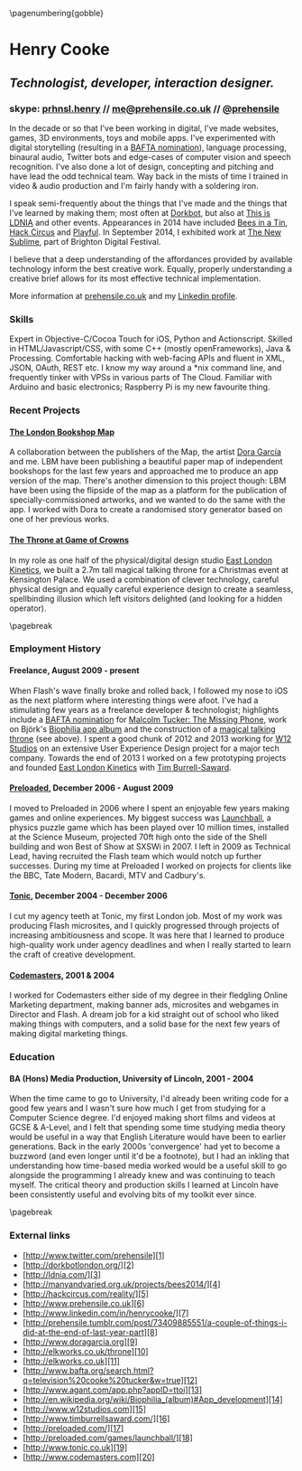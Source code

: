 \pagenumbering{gobble}

# Henry Cooke
## *Technologist, developer, interaction designer.*
### skype: [prhnsl.henry][21] // me@prehensile.co.uk // [\@prehensile][1]

In the decade or so that I've been working in digital, I've made websites, games, 3D environments, toys and mobile apps. I've experimented with digital storytelling (resulting in a [BAFTA nomination][12]), language processing, binaural audio, Twitter bots and edge-cases of computer vision and speech recognition. I've also done a lot of design, concepting and pitching and have lead the odd technical team. Way back in the mists of time I trained in video & audio production and I'm fairly handy with a soldering iron.

I speak semi-frequently about the things that I've made and the things that I've learned by making them; most often at [Dorkbot][2], but also at [This is LDNIA][3] and other events. Appearances in 2014 have included [Bees in a Tin][4], [Hack Circus][5] and [Playful][22]. In September 2014, I exhibited work at [The New Sublime][23], part of Brighton Digital Festival.

I believe that a deep understanding of the affordances provided by available technology inform the best creative work. Equally, properly understanding a creative brief allows for its most effective technical implementation. 

More information at [prehensile.co.uk][6] and my [Linkedin profile][7].

### Skills
Expert in Objective-C/Cocoa Touch for iOS, Python and Actionscript. Skilled in HTML/Javascript/CSS, with some C++ (mostly openFrameworks), Java & Processing. Comfortable hacking with web-facing APIs and fluent in XML, JSON, OAuth, REST etc. I know my way around a *nix command line, and frequently tinker with VPSs in various parts of The Cloud. Familiar with Arduino and basic electronics; Raspberry Pi is my new favourite thing.


### Recent Projects
#### [The London Bookshop Map][8]  
A collaboration between the publishers of the Map, the artist [Dora García][9] and me. LBM have been publishing a beautiful paper map of independent bookshops for the last few years and approached me to produce an app version of the map. There's another dimension to this project though: LBM have been using the flipside of the map as a platform for the publication of specially-commissioned artworks, and we wanted to do the same with the app. I worked with Dora to create a randomised story generator based on one of her previous works.

#### [The Throne at Game of Crowns][10]  
In my role as one half of the physical/digital design studio [East London Kinetics][11], we built a 2.7m tall magical talking throne for a Christmas event at Kensington Palace. We used a combination of clever technology, careful physical design and equally careful experience design to create a seamless, spellbinding illusion which left visitors delighted (and looking for a hidden operator).

\pagebreak

### Employment History

#### Freelance, August 2009 - present  

When Flash's wave finally broke and rolled back, I followed my nose to iOS as the next platform where interesting things were afoot. I've had a stimulating few years as a freelance developer & technologist; highlights include a [BAFTA nomination][12] for [Malcolm Tucker: The Missing Phone][13], work on Björk's [Biophilia app album][14] and the construction of a [magical talking throne][10] (see above).
I spent a good chunk of 2012 and 2013 working for [W12 Studios][15] on an extensive User Experience Design project for a major tech company. Towards the end of 2013 I worked on a few prototyping projects and founded [East London Kinetics][11] with [Tim Burrell-Saward][16].

#### [Preloaded][17], December 2006 - August 2009  

I moved to Preloaded in 2006 where I spent an enjoyable few years making games and online experiences. My biggest success was [Launchball][18], a physics puzzle game which has been played over 10 million times, installed at the Science Museum, projected 70ft high onto the side of the Shell building and won Best of Show at SXSWi in 2007. I left in 2009 as Technical Lead, having recruited the Flash team which would notch up further successes. During my time at Preloaded I worked on projects for clients like the BBC, Tate Modern, Bacardi, MTV and Cadbury's.

#### [Tonic][19], December 2004 - December 2006  

I cut my agency teeth at Tonic, my first London job. Most of my work was producing Flash microsites, and I quickly progressed through projects of increasing ambitiousness and scope. It was here that I learned to produce high-quality work under agency deadlines and when I really started to learn the craft of creative development. 

#### [Codemasters][20], 2001 & 2004  

I worked for Codemasters either side of my degree in their fledgling Online Marketing department, making banner ads, microsites and webgames in Director and Flash. A dream job for a kid straight out of school who liked making things with computers, and a solid base for the next few years of making digital marketing things.

### Education
#### BA (Hons) Media Production, University of Lincoln, 2001 - 2004

When the time came to go to University, I'd already been writing code for a good few years and I wasn't sure how much I get from studying for a Computer Science degree. I'd enjoyed making short films and videos at GCSE & A-Level, and I felt that spending some time studying media theory would be useful in a way that English Literature would have been to earlier generations. Back in the early 2000s 'convergence' had yet to become a buzzword (and even longer until it'd be a footnote), but I had an inkling that understanding how time-based media worked would be a useful skill to go alongside the programming I already knew and was continuing to teach myself. The critical theory and production skills I learned at Lincoln have been consistently useful and evolving bits of my toolkit ever since.

\pagebreak

### External links

* [http://www.twitter.com/prehensile][1]
* [http://dorkbotlondon.org/][2]
* [http://ldnia.com/][3]
* [http://manyandvaried.org.uk/projects/bees2014/][4]
* [http://hackcircus.com/reality/][5]
* [http://www.prehensile.co.uk][6]
* [http://www.linkedin.com/in/henrycooke/][7]
* [http://prehensile.tumblr.com/post/73409885551/a-couple-of-things-i-did-at-the-end-of-last-year-part][8]
* [http://www.doragarcia.org][9]
* [http://elkworks.co.uk/throne][10]
* [http://elkworks.co.uk][11]
* [http://www.bafta.org/search.html?q=television%20cooke%20tucker&w=true][12]
* [http://www.agant.com/app.php?appID=ttoi][13]
* [http://en.wikipedia.org/wiki/Biophilia_(album)#App_development][14]
* [http://www.w12studios.com][15]
* [http://www.timburrellsaward.com/][16]
* [http://preloaded.com/][17]
* [http://preloaded.com/games/launchball/][18]
* [http://www.tonic.co.uk][19]
* [http://www.codemasters.com][20]

[1]: http://www.twitter.com/prehensile
[2]: http://dorkbotlondon.org/
[3]: http://ldnia.com/
[4]: http://manyandvaried.org.uk/projects/bees2014/
[5]: http://hackcircus.com/reality/
[6]: http://www.prehensile.co.uk
[7]: http://www.linkedin.com/in/henrycooke/
[8]: http://prehensile.tumblr.com/post/73409885551/a-couple-of-things-i-did-at-the-end-of-last-year-part
[9]: http://www.doragarcia.org
[10]: http://elkworks.co.uk/throne
[11]: http://elkworks.co.uk
[12]: http://www.bafta.org/search.html?q=television%20cooke%20tucker&w=true
[13]: http://www.agant.com/app.php?appID=ttoi
[14]: http://en.wikipedia.org/wiki/Biophilia_(album)#App_development
[15]: http://www.w12studios.com
[16]: http://www.timburrellsaward.com/
[17]: http://preloaded.com/
[18]: http://preloaded.com/games/launchball/
[19]: http://www.tonic.co.uk
[20]: http://www.codemasters.com
[21]: skype:prhnsl.henry?call
[22]: http://www.thisisplayful.com/blog/news/dreams-can-come-true
[23]: http://www.brightondigitalfestival.co.uk/events/newsublime
